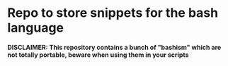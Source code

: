 Repo to store snippets for the bash language
============================================

**DISCLAIMER: This repository contains a bunch of "bashism" which are not
totally portable, beware when using them in your scripts**
